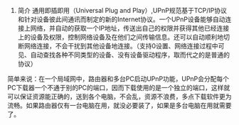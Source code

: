 1. 简介
通用即插即用（Universal Plug and Play）,UPnP规范基于TCP/IP协议和针对设备彼此间通讯而制定的新的Internet协议。一个UPnP设备能够自动连接上网络，并自动的获取一个IP地址，传送出自己的权限并获得其他已经连接上的设备及权限，控制网络设备及在他们之间传输信息。还可以自动顺利地切断网络连接，不会干扰到其他设备地连接。（支持0设置、网络连接过程中可见、自动查找各种不同类型的设备、没有设备驱动程序，取而代之的是普通的协议）

简单来说：在一个局域网中，路由器和多台PC启动UPnP功能，UPnP会分配每个PC下载器一个不通于别的PC的端口，因而下载使用的是一个独立的端口，这样就可以保证资源能正确的，送到各个电脑，不会乱，资源不浪费，多点下载软件更为流畅。如果路由器仅有一台电脑在用，就没必要装了，如果是多台电脑在用就需要了。